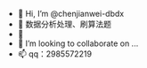 - 👋 Hi, I’m @chenjianwei-dbdx
- 👀 数据分析处理、刷算法题
- 🌱 
- 💞️ I’m looking to collaborate on ...
- 📫 qq：2985572219

<!---
chenjianwei-dbdx/chenjianwei-dbdx is a ✨ special ✨ repository because its `README.md` (this file) appears on your GitHub profile.
You can click the Preview link to take a look at your changes.
--->
